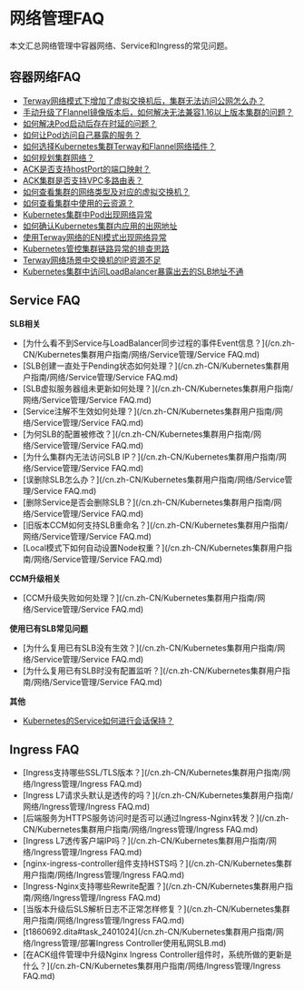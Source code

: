 # 网络管理FAQ

本文汇总网络管理中容器网络、Service和Ingress的常见问题。

## 容器网络FAQ

-   [Terway网络模式下增加了虚拟交换机后，集群无法访问公网怎么办？](/cn.zh-CN/Kubernetes集群用户指南/网络/容器网络CNI/容器网络FAQ.md)
-   [手动升级了Flannel镜像版本后，如何解决无法兼容1.16以上版本集群的问题？](/cn.zh-CN/Kubernetes集群用户指南/网络/容器网络CNI/容器网络FAQ.md)
-   [如何解决Pod启动后存在时延的问题？](/cn.zh-CN/Kubernetes集群用户指南/网络/容器网络CNI/容器网络FAQ.md)
-   [如何让Pod访问自己暴露的服务？](/cn.zh-CN/Kubernetes集群用户指南/网络/容器网络CNI/容器网络FAQ.md)
-   [如何选择Kubernetes集群Terway和Flannel网络插件？](/cn.zh-CN/Kubernetes集群用户指南/网络/容器网络CNI/容器网络FAQ.md)
-   [如何规划集群网络？](/cn.zh-CN/Kubernetes集群用户指南/网络/容器网络CNI/容器网络FAQ.md)
-   [ACK是否支持hostPort的端口映射？](/cn.zh-CN/Kubernetes集群用户指南/网络/容器网络CNI/容器网络FAQ.md)
-   [ACK集群是否支持VPC多路由表？](/cn.zh-CN/Kubernetes集群用户指南/网络/容器网络CNI/容器网络FAQ.md)
-   [如何查看集群的网络类型及对应的虚拟交换机？](/cn.zh-CN/Kubernetes集群用户指南/网络/容器网络CNI/容器网络FAQ.md)
-   [如何查看集群中使用的云资源？](/cn.zh-CN/Kubernetes集群用户指南/网络/容器网络CNI/容器网络FAQ.md)
-   [Kubernetes集群中Pod出现网络异常](~~142373~~)
-   [如何确认Kubernetes集群内应用的出网地址](~~142274~~)
-   [使用Terway网络的ENI模式出现网络异常](~~147426~~)
-   [Kubernetes管控集群链路异常的排查思路](~~149275~~)
-   [Terway网络场景中交换机的IP资源不足](~~189784~~)
-   [Kubernetes集群中访问LoadBalancer暴露出去的SLB地址不通](~~171437~~)

## Service FAQ

**SLB相关**

-   [为什么看不到Service与LoadBalancer同步过程的事件Event信息？](/cn.zh-CN/Kubernetes集群用户指南/网络/Service管理/Service FAQ.md)
-   [SLB创建一直处于Pending状态如何处理？](/cn.zh-CN/Kubernetes集群用户指南/网络/Service管理/Service FAQ.md)
-   [SLB虚拟服务器组未更新如何处理？](/cn.zh-CN/Kubernetes集群用户指南/网络/Service管理/Service FAQ.md)
-   [Service注解不生效如何处理？](/cn.zh-CN/Kubernetes集群用户指南/网络/Service管理/Service FAQ.md)
-   [为何SLB的配置被修改？](/cn.zh-CN/Kubernetes集群用户指南/网络/Service管理/Service FAQ.md)
-   [为什么集群内无法访问SLB IP？](/cn.zh-CN/Kubernetes集群用户指南/网络/Service管理/Service FAQ.md)
-   [误删除SLB怎么办？](/cn.zh-CN/Kubernetes集群用户指南/网络/Service管理/Service FAQ.md)
-   [删除Service是否会删除SLB？](/cn.zh-CN/Kubernetes集群用户指南/网络/Service管理/Service FAQ.md)
-   [旧版本CCM如何支持SLB重命名？](/cn.zh-CN/Kubernetes集群用户指南/网络/Service管理/Service FAQ.md)
-   [Local模式下如何自动设置Node权重？](/cn.zh-CN/Kubernetes集群用户指南/网络/Service管理/Service FAQ.md)

**CCM升级相关**

-   [CCM升级失败如何处理？](/cn.zh-CN/Kubernetes集群用户指南/网络/Service管理/Service FAQ.md)

**使用已有SLB常见问题**

-   [为什么复用已有SLB没有生效？](/cn.zh-CN/Kubernetes集群用户指南/网络/Service管理/Service FAQ.md)
-   [为什么复用已有SLB时没有配置监听？](/cn.zh-CN/Kubernetes集群用户指南/网络/Service管理/Service FAQ.md)

**其他**

-   [Kubernetes的Service如何进行会话保持？](~~149276~~)

## Ingress FAQ

-   [Ingress支持哪些SSL/TLS版本？](/cn.zh-CN/Kubernetes集群用户指南/网络/Ingress管理/Ingress FAQ.md)
-   [Ingress L7请求头默认是透传的吗？](/cn.zh-CN/Kubernetes集群用户指南/网络/Ingress管理/Ingress FAQ.md)
-   [后端服务为HTTPS服务访问时是否可以通过Ingress-Nginx转发？](/cn.zh-CN/Kubernetes集群用户指南/网络/Ingress管理/Ingress FAQ.md)
-   [Ingress L7透传客户端IP吗？](/cn.zh-CN/Kubernetes集群用户指南/网络/Ingress管理/Ingress FAQ.md)
-   [nginx-ingress-controller组件支持HSTS吗？](/cn.zh-CN/Kubernetes集群用户指南/网络/Ingress管理/Ingress FAQ.md)
-   [Ingress-Nginx支持哪些Rewrite配置？](/cn.zh-CN/Kubernetes集群用户指南/网络/Ingress管理/Ingress FAQ.md)
-   [当版本升级后SLS解析日志不正常怎样修复？](/cn.zh-CN/Kubernetes集群用户指南/网络/Ingress管理/Ingress FAQ.md)
-   [t1860692.dita\#task\_2401024](/cn.zh-CN/Kubernetes集群用户指南/网络/Ingress管理/部署Ingress Controller使用私网SLB.md)
-   [在ACK组件管理中升级Nginx Ingress Controller组件时，系统所做的更新是什么？](/cn.zh-CN/Kubernetes集群用户指南/网络/Ingress管理/Ingress FAQ.md)

